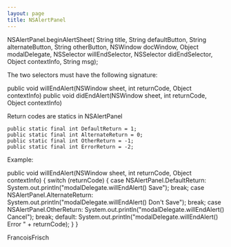 ```yaml
---
layout: page
title: NSAlertPanel
---
```


    
NSAlertPanel.beginAlertSheet(
	String title, 
	String defaultButton, 
	String alternateButton, 
	String otherButton, 
	NSWindow docWindow, 
	Object modalDelegate, 
	NSSelector willEndSelector, 
	NSSelector didEndSelector, 
	Object contextInfo, 
	String msg);

The two selectors must have the following signature:
    
public void willEndAlert(NSWindow sheet, int returnCode, Object contextInfo)
public void didEndAlert(NSWindow sheet, int returnCode, Object contextInfo)

Return codes are statics in NSAlertPanel
    
    public static final int DefaultReturn = 1;
    public static final int AlternateReturn = 0;
    public static final int OtherReturn = -1;
    public static final int ErrorReturn = -2;


Example:
    
public void willEndAlert(NSWindow sheet, int returnCode, Object contextInfo) {
	switch (returnCode) {
	case NSAlertPanel.DefaultReturn:
		System.out.println("modalDelegate.willEndAlert() Save");
		break;
	case NSAlertPanel.AlternateReturn:
		System.out.println("modalDelegate.willEndAlert() Don't Save");
		break;
	case NSAlertPanel.OtherReturn:
		System.out.println("modalDelegate.willEndAlert() Cancel");
		break;
	default:
		System.out.println("modalDelegate.willEndAlert() Error " + returnCode);
	}
}


FrancoisFrisch

